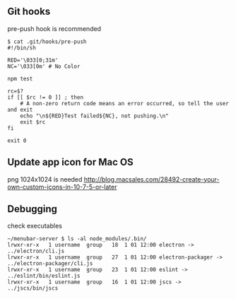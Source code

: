 ## Git hooks
pre-push hook is recommended
```
$ cat .git/hooks/pre-push
#!/bin/sh

RED='\033[0;31m'
NC='\033[0m' # No Color

npm test

rc=$?
if [[ $rc != 0 ]] ; then
    # A non-zero return code means an error occurred, so tell the user and exit
    echo "\n${RED}Test failed${NC}, not pushing.\n"
    exit $rc
fi

exit 0
```

## Update app icon for Mac OS
png 1024x1024 is needed
http://blog.macsales.com/28492-create-your-own-custom-icons-in-10-7-5-or-later

## Debugging
check executables

```
~/menubar-server $ ls -al node_modules/.bin/
lrwxr-xr-x   1 username  group   18  1 01 12:00 electron -> ../electron/cli.js
lrwxr-xr-x   1 username  group   27  1 01 12:00 electron-packager -> ../electron-packager/cli.js
lrwxr-xr-x   1 username  group   23  1 01 12:00 eslint -> ../eslint/bin/eslint.js
lrwxr-xr-x   1 username  group   16  1 01 12:00 jscs -> ../jscs/bin/jscs
```